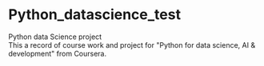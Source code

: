 # Python_datascience_test
Python data Science project  
This a record of course work and project for "Python for data science, AI & development" from Coursera.
